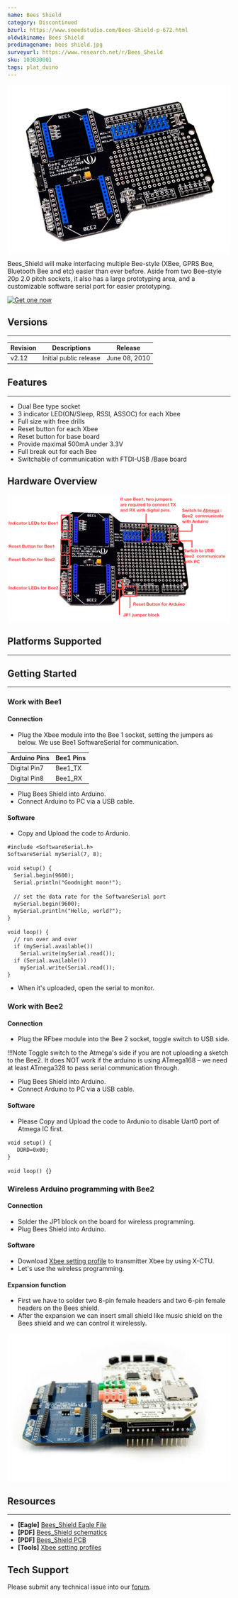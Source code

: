 ```yaml
---
name: Bees Shield
category: Discontinued
bzurl: https://www.seeedstudio.com/Bees-Shield-p-672.html
oldwikiname: Bees Shield
prodimagename: bees shield.jpg
surveyurl: https://www.research.net/r/Bees_Sheild
sku: 103030001
tags: plat_duino
---
```


![enter image description here](https://github.com/SeeedDocument/Bees_Shield/raw/master/img/bees%20shield.jpg)

Bees_Shield will make interfacing multiple Bee-style (XBee, GPRS Bee, Bluetooth Bee and etc) easier than ever before. Aside from two Bee-style 20p 2.0 pitch sockets, it also has a large prototyping area, and a customizable software serial port for easier prototyping.

[![Get one now](https://raw.githubusercontent.com/SeeedDocument/Seeed-WiKi/master/docs/images/get_one_now.png)](https://www.seeedstudio.com/Bees-Shield-p-672.html)

## Versions
---------------

| Revision | Descriptions  | Release        |
|----------|--------------|----------------|
| v2.12| Initial public release| June 08, 2010  |


## Features
-------------------
- Dual Bee type socket
- 3 indicator LED(ON/Sleep, RSSI, ASSOC) for each Xbee
- Full size with free drills
- Reset button for each Xbee
- Reset button for base board
- Provide maximal 500mA under 3.3V
- Full break out for each Bee
- Switchable of communication with FTDI-USB /Base board

## Hardware Overview

![](https://github.com/SeeedDocument/Bees_Shield/raw/master/img/Bees%20Shield%20Hardware.jpg)

## Platforms Supported
-------------------

## Getting Started
-------------------
### Work with Bee1

#### Connection
- Plug the Xbee module into the Bee 1 socket, setting the jumpers as below. We use Bee1 SoftwareSerial for communication.

| Arduino Pins   | Bee1 Pins     |
| :------------- | :-------------|
| Digital Pin7   | Bee1_TX       |
| Digital Pin8   | Bee1_RX       |

- Plug Bees Shield into Arduino.
- Connect Arduino to PC via a USB cable.

#### Software
- Copy and Upload the code to Ardunio.

```
#include <SoftwareSerial.h>
SoftwareSerial mySerial(7, 8);

void setup() {
  Serial.begin(9600);
  Serial.println("Goodnight moon!");

  // set the data rate for the SoftwareSerial port
  mySerial.begin(9600);
  mySerial.println("Hello, world?");
}

void loop() {
  // run over and over
  if (mySerial.available())
    Serial.write(mySerial.read());
  if (Serial.available())
    mySerial.write(Serial.read());
}

```
- When it's uploaded, open the serial to monitor.

### Work with Bee2

#### Connection
- Plug the RFbee module into the Bee 2 socket, toggle switch to USB side.

!!!Note
    Toggle switch to the Atmega's side if you are not uploading a sketch to the Bee2. It does NOT work if the arduino is using ATmega168 – we need at least ATmega328 to pass serial communication through.
- Plug Bees Shield into Arduino.
- Connect Arduino to PC via a USB cable.

#### Software
- Please Copy and Upload the code to Ardunio to disable Uart0 port of Atmega IC first.

```
void setup() {
   DDRD=0x00;
}

void loop() {}

```

### Wireless Arduino programming with Bee2

#### Connection
- Solder the JP1 block on the board for wireless programming.
- Plug Bees Shield into Arduino.

#### Software
- Download [Xbee setting profile](https://github.com/SeeedDocument/Bees_Shield/raw/master/res/Xbee%20setting%20profiles.zip) to transmitter Xbee by using X-CTU.
- Let's use the wireless programming.

#### Expansion function

- First we have to solder two 8-pin female headers and two 6-pin female headers on the Bees shield.
- After the expansion we can insert small shield like music shield on the Bees shield and we can control it wirelessly.

![](https://github.com/SeeedDocument/Bees_Shield/raw/master/img/Bees-Shield-expan2.jpg)


## Resources
-------------------
- **[Eagle]** [Bees_Shield Eagle File ](https://github.com/SeeedDocument/Bees_Shield/raw/master/res/Bees_Shield_V2.12_Eagle_files.zip)
- **[PDF]** [Bees_Shield schematics](https://github.com/SeeedDocument/Bees_Shield/raw/master/res/Bees_Shield%20Sch.pdf)
- **[PDF]** [Bees_Shield PCB](https://github.com/SeeedDocument/Bees_Shield/raw/master/res/Bees_Shield%20PCB.pdf)
- **[Tools]** [Xbee setting profiles](https://github.com/SeeedDocument/Bees_Shield/raw/master/res/Xbee%20setting%20profiles.zip)

## Tech Support
Please submit any technical issue into our [forum](http://forum.seeedstudio.com/). 